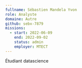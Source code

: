 ```yaml
---
fullname: Sébastien Mandela Yvon
role: Analyste
domaine: Autre
github: sebx-7879
missions:
  - start: 2022-06-09
    end: 2022-09-02
    status: admin
    employer: MTECT
---
```


Étudiant datascience
